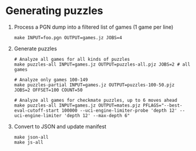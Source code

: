 Generating puzzles
==================

1. Process a PGN dump into a filtered list of games (1 game per line)

   ~~~
   make INPUT=foo.pgn OUTPUT=games.jz JOBS=4
   ~~~

2. Generate puzzles

   ~~~
   # Analyze all games for all kinds of puzzles
   make puzzles-all INPUT=games.jz OUTPUT=puzzles-all.pjz JOBS=2 # all games

   # Analyze only games 100-149
   make puzzles-partial INPUT=games.jz OUTPUT=puzzles-100-50.pjz JOBS=2 OFFSET=100 COUNT=50

   # Analyze all games for checkmate puzzles, up to 6 moves ahead
   make puzzles-all INPUT=games.jz OUTPUT=mates.pjz PFLAGS="--best-eval-cutoff-start 100000 --uci-engine-limiter-probe 'depth 12' --uci-engine-limiter 'depth 12' --max-depth 6"
   ~~~

3. Convert to JSON and update manifest

   ~~~
   make json-all
   make js-all
   ~~~
